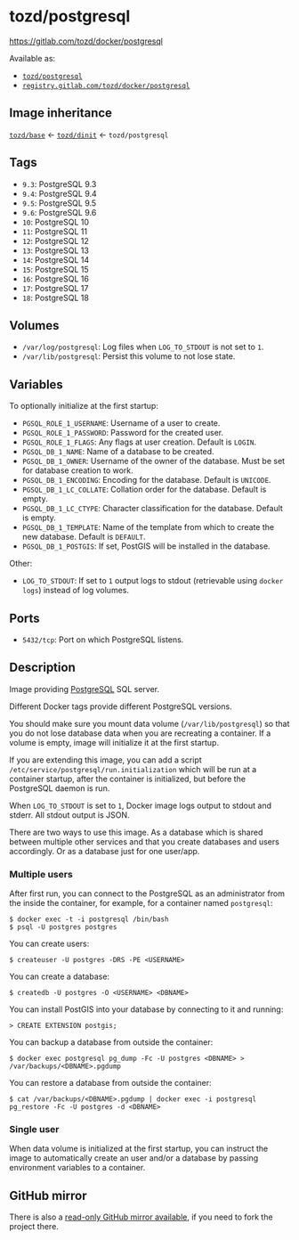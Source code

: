 # tozd/postgresql

<https://gitlab.com/tozd/docker/postgresql>

Available as:

- [`tozd/postgresql`](https://hub.docker.com/r/tozd/postgresql)
- [`registry.gitlab.com/tozd/docker/postgresql`](https://gitlab.com/tozd/docker/postgresql/container_registry)

## Image inheritance

[`tozd/base`](https://gitlab.com/tozd/docker/base) ← [`tozd/dinit`](https://gitlab.com/tozd/docker/dinit) ← `tozd/postgresql`

## Tags

- `9.3`: PostgreSQL 9.3
- `9.4`: PostgreSQL 9.4
- `9.5`: PostgreSQL 9.5
- `9.6`: PostgreSQL 9.6
- `10`: PostgreSQL 10
- `11`: PostgreSQL 11
- `12`: PostgreSQL 12
- `13`: PostgreSQL 13
- `14`: PostgreSQL 14
- `15`: PostgreSQL 15
- `16`: PostgreSQL 16
- `17`: PostgreSQL 17
- `18`: PostgreSQL 18

## Volumes

- `/var/log/postgresql`: Log files when `LOG_TO_STDOUT` is not set to `1`.
- `/var/lib/postgresql`: Persist this volume to not lose state.

## Variables

To optionally initialize at the first startup:

- `PGSQL_ROLE_1_USERNAME`: Username of a user to create.
- `PGSQL_ROLE_1_PASSWORD`: Password for the created user.
- `PGSQL_ROLE_1_FLAGS`: Any flags at user creation. Default is `LOGIN`.
- `PGSQL_DB_1_NAME`: Name of a database to be created.
- `PGSQL_DB_1_OWNER`: Username of the owner of the database. Must be set for database creation to work.
- `PGSQL_DB_1_ENCODING`: Encoding for the database. Default is `UNICODE`.
- `PGSQL_DB_1_LC_COLLATE`: Collation order for the database. Default is empty.
- `PGSQL_DB_1_LC_CTYPE`: Character classification for the database. Default is empty.
- `PGSQL_DB_1_TEMPLATE`: Name of the template from which to create the new database. Default is `DEFAULT`.
- `PGSQL_DB_1_POSTGIS`: If set, PostGIS will be installed in the database.

Other:

- `LOG_TO_STDOUT`: If set to `1` output logs to stdout (retrievable using `docker logs`) instead of log volumes.

## Ports

- `5432/tcp`: Port on which PostgreSQL listens.

## Description

Image providing [PostgreSQL](http://www.postgresql.org/) SQL server.

Different Docker tags provide different PostgreSQL versions.

You should make sure you mount data volume (`/var/lib/postgresql`) so that you do not
lose database data when you are recreating a container. If a volume is empty, image
will initialize it at the first startup.

If you are extending this image, you can add a script `/etc/service/postgresql/run.initialization`
which will be run at a container startup, after the container is initialized, but before the
PostgreSQL daemon is run.

When `LOG_TO_STDOUT` is set to `1`, Docker image logs output to stdout and stderr. All stdout output is JSON.

There are two ways to use this image. As a database which is shared between multiple
other services and that you create databases and users accordingly. Or as a database
just for one user/app.

### Multiple users

After first run, you can connect to the PostgreSQL as an administrator from the inside
the container, for example, for a container named `postgresql`:

```
$ docker exec -t -i postgresql /bin/bash
$ psql -U postgres postgres
```

You can create users:

```
$ createuser -U postgres -DRS -PE <USERNAME>
```

You can create a database:

```
$ createdb -U postgres -O <USERNAME> <DBNAME>
```

You can install PostGIS into your database by connecting to it and running:

```
> CREATE EXTENSION postgis;
```

You can backup a database from outside the container:

```
$ docker exec postgresql pg_dump -Fc -U postgres <DBNAME> > /var/backups/<DBNAME>.pgdump
```

You can restore a database from outside the container:

```
$ cat /var/backups/<DBNAME>.pgdump | docker exec -i postgresql pg_restore -Fc -U postgres -d <DBNAME>
```

### Single user

When data volume is initialized at the first startup, you can instruct the image to
automatically create an user and/or a database by passing environment variables to a
container.

## GitHub mirror

There is also a [read-only GitHub mirror available](https://github.com/tozd/docker-postgresql),
if you need to fork the project there.
